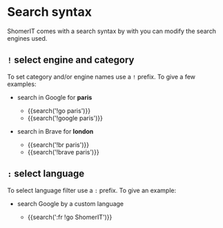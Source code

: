 # Search syntax

ShomerIT comes with a search syntax by with you can modify the search engines used.

## `!` select engine and category

To set category and/or engine names use a `!` prefix.  To give a few examples:

- search in Google for **paris**

  - {{search('!go paris')}}
  - {{search('!google paris')}}

- search in Brave for **london**

  - {{search('!br paris')}}
  - {{search('!brave paris')}}

## `:` select language

To select language filter use a `:` prefix.  To give an example:

- search Google by a custom language

  - {{search(':fr !go ShomerIT')}}